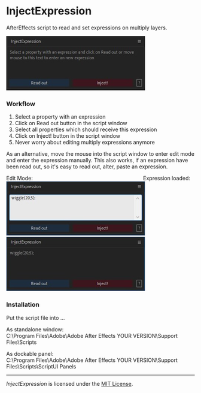 # InjectExpression
AfterEffects script to read and set expressions on multiply layers. 

<img src="https://github.com/mrtnRitter/InjectExpression/blob/main/Screenshots/MainScreen.jpg">

### Workflow
1. Select a property with an expression
2. Click on Read out button in the script window
3. Select all properties which should receive this expression
4. Click on Inject! button in the script window
5. Never worry about editing multiply expressions anymore

As an alternative, move the mouse into the script window to enter edit mode and enter the expression manually.
This also works, if an expression have been read out, so it's easy to read out, alter, paste an expression. 

Edit Mode: &nbsp;&nbsp;&nbsp;&nbsp;&nbsp;&nbsp;&nbsp;&nbsp;&nbsp;&nbsp;&nbsp;&nbsp;&nbsp;&nbsp;&nbsp;&nbsp;&nbsp;&nbsp;&nbsp;&nbsp;&nbsp;&nbsp;&nbsp;&nbsp;&nbsp;&nbsp;&nbsp;&nbsp;&nbsp;&nbsp;&nbsp;&nbsp;&nbsp;&nbsp;&nbsp;&nbsp;&nbsp;&nbsp;&nbsp;&nbsp;&nbsp;&nbsp;&nbsp;&nbsp;&nbsp;&nbsp;&nbsp;&nbsp;&nbsp;&nbsp;&nbsp;&nbsp;&nbsp;&nbsp;&nbsp;&nbsp;&nbsp;&nbsp;&nbsp;&nbsp;&nbsp;&nbsp;&nbsp;&nbsp;&nbsp;&nbsp;&nbsp;&nbsp;&nbsp;&nbsp;&nbsp;&nbsp;&nbsp;&nbsp;Expression loaded:  
![](/Screenshots/EditMode.jpg "Edit Mode") &nbsp;&nbsp;&nbsp;&nbsp;&nbsp;&nbsp; ![](/Screenshots/Expression%20loaded.jpg "Expression loaded")

### Installation
Put the script file into ...

As standalone window:  
C:\Program Files\Adobe\Adobe After Effects YOUR VERSION\Support Files\Scripts

As dockable panel:  
C:\Program Files\Adobe\Adobe After Effects YOUR VERSION\Support Files\Scripts\ScriptUI Panels

---

*InjectExpression* is licensed under the [MIT License](https://github.com/mrtnRitter/InjectExpression/blob/main/LICENSE).
